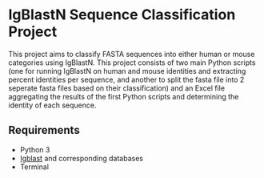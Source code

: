 # IgBlastN Sequence Classification Project

This project aims to classify FASTA sequences into either human or mouse categories using IgBlastN. This project consists of two main Python scripts (one for running IgBlastN on human and mouse identities and extracting percent identities per sequence, and another to split the fasta file into 2 seperate fasta files based on their classification) and an Excel file aggregating the results of the first Python scripts and determining the identity of each sequence. 

## Requirements
- Python 3
- [Igblast](https://github.com/xinyu-dev/igblast/blob/master/Using%20IgBlast.ipynb) and corresponding databases 
- Terminal

